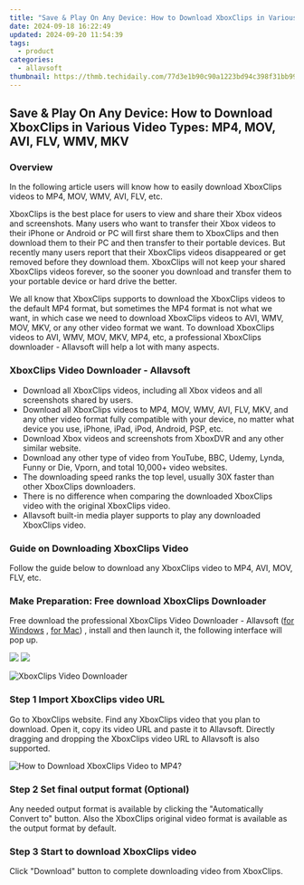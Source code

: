 ```yaml
---
title: "Save & Play On Any Device: How to Download XboxClips in Various Video Types: MP4, MOV, AVI, FLV, WMV, MKV"
date: 2024-09-18 16:22:49
updated: 2024-09-20 11:54:39
tags:
  - product
categories:
  - allavsoft
thumbnail: https://thmb.techidaily.com/77d3e1b90c90a1223bd94c398f31bb9940ba742ed134b8bf4a5fe9e955fed55f.jpg
---
```


## Save & Play On Any Device: How to Download XboxClips in Various Video Types: MP4, MOV, AVI, FLV, WMV, MKV

### Overview

In the following article users will know how to easily download XboxClips videos to MP4, MOV, WMV, AVI, FLV, etc.

XboxClips is the best place for users to view and share their Xbox videos and screenshots. Many users who want to transfer their Xbox videos to their iPhone or Android or PC will first share them to XboxClips and then download them to their PC and then transfer to their portable devices. But recently many users report that their XboxClips videos disappeared or get removed before they download them. XboxClips will not keep your shared XboxClips videos forever, so the sooner you download and transfer them to your portable device or hard drive the better.

We all know that XboxClips supports to download the XboxClips videos to the default MP4 format, but sometimes the MP4 format is not what we want, in which case we need to download XboxClips videos to AVI, WMV, MOV, MKV, or any other video format we want. To download XboxClips videos to AVI, WMV, MOV, MKV, MP4, etc, a professional XboxClips downloader - Allavsoft will help a lot with many aspects.

### XboxClips Video Downloader - Allavsoft

* Download all XboxClips videos, including all Xbox videos and all screenshots shared by users.
* Download all XboxClips videos to MP4, MOV, WMV, AVI, FLV, MKV, and any other video format fully compatible with your device, no matter what device you use, iPhone, iPad, iPod, Android, PSP, etc.
* Download Xbox videos and screenshots from XboxDVR and any other similar website.
* Download any other type of video from YouTube, BBC, Udemy, Lynda, Funny or Die, Vporn, and total 10,000+ video websites.
* The downloading speed ranks the top level, usually 30X faster than other XboxClips downloaders.
* There is no difference when comparing the downloaded XboxClips video with the original XboxClips video.
* Allavsoft built-in media player supports to play any downloaded XboxClips video.

### Guide on Downloading XboxClips Video

Follow the guide below to download any XboxClips video to MP4, AVI, MOV, FLV, etc.

### Make Preparation: Free download XboxClips Downloader

Free download the professional XboxClips Video Downloader - Allavsoft ([for Windows](https://tools.techidaily.com/allavsoft/products/) , [for Mac](https://tools.techidaily.com/allavsoft/products/)) , install and then launch it, the following interface will pop up.

[![](https://www.allavsoft.com/how-to/../images/how-to/free-download-win.jpg)](https://tools.techidaily.com/allavsoft/products/) [![](https://www.allavsoft.com/how-to/../images/how-to/free-download-mac.jpg)](https://tools.techidaily.com/allavsoft/products/)

![XboxClips Video Downloader](https://www.allavsoft.com/how-to/../images/allavsoft/screen-shot-600.jpg)

### Step 1 Import XboxClips video URL

Go to XboxClips website. Find any XboxClips video that you plan to download. Open it, copy its video URL and paste it to Allavsoft. Directly dragging and dropping the XboxClips video URL to Allavsoft is also supported.

![How to Download XboxClips Video to MP4?](https://www.allavsoft.com/how-to/../images/how-to/download-rtmp-video/download-rtmp-video.jpg)

### Step 2 Set final output format (Optional)

Any needed output format is available by clicking the "Automatically Convert to" button. Also the XboxClips original video format is available as the output format by default.

### Step 3 Start to download XboxClips video

Click "Download" button to complete downloading video from XboxClips.

<ins class="adsbygoogle"
     style="display:block"
     data-ad-format="autorelaxed"
     data-ad-client="ca-pub-7571918770474297"
     data-ad-slot="1223367746"></ins>



<ins class="adsbygoogle"
     style="display:block"
     data-ad-client="ca-pub-7571918770474297"
     data-ad-slot="8358498916"
     data-ad-format="auto"
     data-full-width-responsive="true"></ins>
